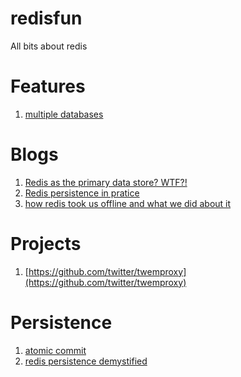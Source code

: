 redisfun
========

All bits about redis

Features
========
1. [multiple databases](http://www.rediscookbook.org/multiple_databases.html)

Blogs
========
1. [Redis as the primary data store? WTF?!](https://muut.com/blog/technology/redis-as-primary-datastore-wtf.html)
2. [Redis persistence in pratice](http://www.slideshare.net/eugef/redis-persistence-in-practice-1)
3. [how redis took us offline and what we did about it](http://engineering.sharethrough.com/blog/2013/06/06/how-redis-took-us-offline-and-what-we-did-about-it/)

Projects
=========
1. [https://github.com/twitter/twemproxy](https://github.com/twitter/twemproxy)

Persistence
=========
1. [atomic commit](http://sqlite.org/atomiccommit.html)
2. [redis persistence demystified](http://oldblog.antirez.com/post/redis-persistence-demystified.html)

